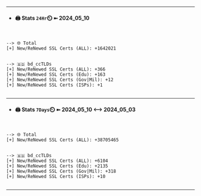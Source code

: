 

---
- #### 🖨️ **Stats** `24Hr`⏲️ ➼ 2024_05_10
```console


--> 🌐 Total
[+] New/ReNewed SSL Certs (ALL): +1642021


--> 🇧🇩 bd_ccTLDs
[+] New/ReNewed SSL Certs (ALL): +366
[+] New/ReNewed SSL Certs (Edu): +163
[+] New/ReNewed SSL Certs (Gov|Mil): +12
[+] New/ReNewed SSL Certs (ISPs): +1


```

---
- #### 🖨️ **Stats** `7Days`⏲️ ➼ 2024_05_10 <--> 2024_05_03
```console


--> 🌐 Total
[+] New/ReNewed SSL Certs (ALL): +38705465


--> 🇧🇩 bd_ccTLDs
[+] New/ReNewed SSL Certs (ALL): +6104
[+] New/ReNewed SSL Certs (Edu): +2135
[+] New/ReNewed SSL Certs (Gov|Mil): +318
[+] New/ReNewed SSL Certs (ISPs): +10


```

---

